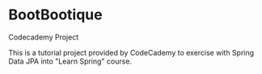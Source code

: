 # BootBootique
Codecademy Project

This is a tutorial project provided by CodeCademy to exercise with Spring Data JPA into "Learn Spring" course.
